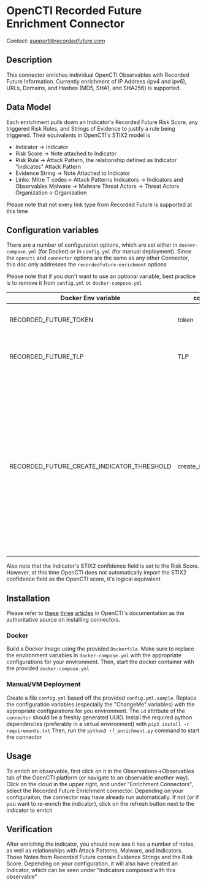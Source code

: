 # OpenCTI Recorded Future Enrichment Connector
*Contact: support@recordedfuture.com*
## Description

This connector enriches individual OpenCTI Observables with Recorded Future Information. Currently enrichment of IP Address (ipv4 and ipv6), URLs, Domains, and Hashes (MD5, SHA1, and SHA256) is supported.

## Data Model
Each enrichment pulls down an Indicator's Recorded Future Risk Score, any triggered Risk Rules, and Strings of Evidence to justify a rule being triggered. Their equivalents in OpenCTI's STIX2 model is

- Indicator -> Indicator
- Risk Score -> Note attached to Indicator
- Risk Rule -> Attack Pattern, the relationship defined as Indicator "indicates" Attack Pattern
- Evidence String -> Note Attached to Indicator
- Links:
    Mitre T codes-> Attack Patterns
    Indicators -> Indicators and Observables
    Malware -> Malware
    Threat Actors -> Threat Actors
    Organization-> Organization

Please note that not every link type from Recorded Future is supported at this time

## Configuration variables

There are a number of configuration options, which are set either in `docker-compose.yml` (for Docker) or in `config.yml` (for manual deployment). Since the `opencti` and `connector` options are the same as any other Connector, this doc only addresses the `recordedfuture-enrichment` options

Please note that if you don't want to use an optional variable, best practice is to remove it from `config.yml` or `docker-compose.yml`

| Docker Env variable | config variable | Description
| --------------------|-----------------|------------
| RECORDED_FUTURE_TOKEN   | token      | API Token for Recorded Future. Required
| RECORDED_FUTURE_TLP | TLP | TLP marking of the report. One of White, Green, Amber, Red
| RECORDED_FUTURE_CREATE_INDICATOR_THRESHOLD| create_indicator_threshold | The risk score threshold at which an indicator will be created for enriched observables. If set to zero, all enriched observables will automatically create an indicator. If set to 100, no enriched observables will create an indicator. Reccomended thresholds are: 0, 25, 65, 100


Also note that the Indicator's STIX2 confidence field is set to the Risk Score. However, at this time OpenCTI does not automatically import the STIX2 confidence field as the OpenCTI score, it's logical equivalent


## Installation

Please refer to [these](https://www.notion.so/Connectors-4586c588462d4a1fb5e661f2d9837db8) [three](https://www.notion.so/Introduction-9a614638a75746a391cd93a45fe3dc6c) [articles](https://www.notion.so/HowTo-Build-your-first-connector-06b2690697404b5ebc6e3556a1385940) in OpenCTI's documentation as the authoritative source on installing connectors.

### Docker
Build a Docker Image using the provided `Dockerfile`. Make sure to replace the environment variables in `docker-compose.yml` with the appropriate configurations for your environment. Then, start the docker container with the provided `docker-compose.yml`
### Manual/VM Deployment
Create a file `config.yml` based off the provided `config.yml.sample`. Replace the configuration variables (especially the "ChangeMe" variables) with the appropriate configurations for you environment. The `id` attribute of the `connector` should be a freshly generated UUID. Install the required python dependencies (preferably in a virtual environment) with `pip3 install -r requirements.txt` Then, run the `python3 rf_enrichment.py` command to start the connector


## Usage
To enrich an observable, first click on it in the Observations->Observables tab of the OpenCTI platform (or navigate to an observable another way). Click on the cloud in the upper right, and under "Enrichment Connectors", select the Recorded Future Enrichment connector. Depending on your configuraiton, the connector may have already run automatically. If not (or if you want to re-enrich the indicator), click on the refresh button next to the indicator to enrich
## Verification
After enriching the indicator, you should now see it has a number of notes, as well as relationships with Attack Patterns, Malware, and Indicators. Those Notes from Recorded Future contain Evidence Strings and the Risk Score. Depending on your configuration, it will also have created an Indicator, which can be seen under "Indicators composed with this observable"



